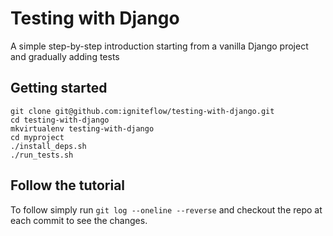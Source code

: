 # Testing with Django

A simple step-by-step introduction starting from a vanilla Django project and gradually adding tests  

## Getting started

    git clone git@github.com:igniteflow/testing-with-django.git
    cd testing-with-django
    mkvirtualenv testing-with-django
    cd myproject
    ./install_deps.sh
    ./run_tests.sh

## Follow the tutorial

To follow simply run `git log --oneline --reverse` and checkout the repo at each commit to see the changes.
